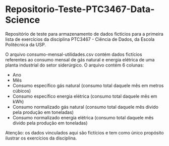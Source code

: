 # Repositorio-Teste-PTC3467-Data-Science
Repositório de teste para armazenamento de dados fictícios para a primeira lista de exercícios da disciplina PTC3467 - Ciência de Dados, da Escola Politécnica da USP.

O arquivo consumo-mensal-utilidades.csv contém dados fictícios referentes ao consumo mensal de gás natural e energia elétrica de uma planta industrial do setor siderúrgico. O arquivo contém 6 colunas:
- Ano
- Mês
- Consumo específico gás natural (consumo total daquele mês em metros cúbicos)
- Consumo específico energia elétrica (consumo total daquele mês em kWh)
- Consumo normalizado gás natural (consumo total daquele mês divido pela produção em toneladas)
- Consumo normalizado energia elétrica (consumo total daquele mês divido pela produção em toneladas)

Atenção: os dados vinculados aqui são fictícios e tem como único propósito ilustrar os exercícios da disciplina. 
